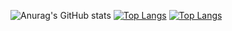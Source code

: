 ![Anurag's GitHub stats](https://github-readme-stats.vercel.app/api?username=pedromchd&show_icons=true&theme=transparent)
[![Top Langs](https://github-readme-stats.vercel.app/api/top-langs/?username=pedromchd&layout=compact&langs_count=6&hide=hack&theme=onedark#gh-dark-mode-only)](https://github.com/anuraghazra/github-readme-stats#gh-dark-mode-only)
[![Top Langs](https://github-readme-stats.vercel.app/api/top-langs/?username=pedromchd&layout=compact&langs_count=6&hide=hack&theme=default#gh-light-mode-only)](https://github.com/anuraghazra/github-readme-stats#gh-light-mode-only)
